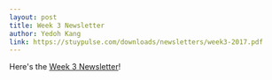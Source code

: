 ```yaml
---
layout: post
title: Week 3 Newsletter
author: Yedoh Kang
link: https://stuypulse.com/downloads/newsletters/week3-2017.pdf
---
```

Here's the [Week 3 Newsletter](/downloads/newsletters/week3-2017.pdf)!
